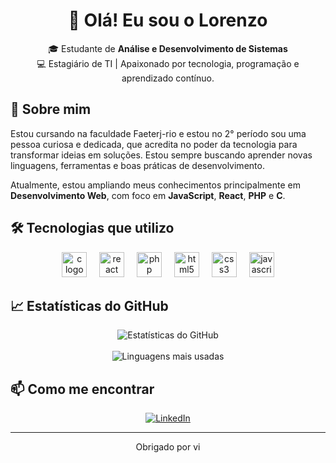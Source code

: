 <h1 align="center">👋 Olá! Eu sou o Lorenzo</h1>

<p align="center">
  🎓 Estudante de <strong>Análise e Desenvolvimento de Sistemas</strong> <br>
  💻 Estagiário de TI | Apaixonado por tecnologia, programação e aprendizado contínuo.
</p>


## 🚀 Sobre mim

Estou cursando na faculdade Faeterj-rio e estou no 2° período sou uma pessoa curiosa e dedicada, que acredita no poder da tecnologia para transformar ideias em soluções. Estou sempre buscando aprender novas linguagens, ferramentas e boas práticas de desenvolvimento.

Atualmente, estou ampliando meus conhecimentos principalmente em **Desenvolvimento Web**, com foco em **JavaScript**, **React**, **PHP** e **C**.


## 🛠️ Tecnologias que utilizo

<div align="center">
  <img src = "https://skillicons.dev/icons?i=c" height = "40" alt = "c logo" />
  <img width = "12" />
  <img src = "https://skillicons.dev/icons?i=react" height = "40" alt = "react logo" />
  <img width = "12" />
  <img src = "https://skillicons.dev/icons?i=php" height = "40" alt = "php logo" />
  <img width = "12" />
  <img src = "https://skillicons.dev/icons?i=html" height = "40" alt = "html5 logo" />
  <img width = "12" />
  <img src = "https://skillicons.dev/icons?i=css" height = "40" alt = "css3 logo" />
  <img width = "12" />
  <img src = "https://skillicons.dev/icons?i=js" height = "40" alt = "javascript logo" />
</div>


## 📈 Estatísticas do GitHub

<p align="center">
  <img src="https://github-readme-stats.vercel.app/api?username=hashigt&show_icons=true&theme=github_dark&include_all_commits=true&count_private=true" alt="Estatísticas do GitHub"/>
  <br><br>
  <img src="https://github-readme-stats.vercel.app/api/top-langs/?username=hashigt&layout=compact&theme=github_dark&langs_count=6" alt="Linguagens mais usadas"/>
</p>


## 📫 Como me encontrar

<p align="center">
  <a href="https://linkedin.com/in/lorenzo-trindade-72a665256" target="_blank">
    <img src="https://img.shields.io/badge/-LinkedIn-%230077B5?style=for-the-badge&logo=linkedin&logoColor=white" alt="LinkedIn">
  </a>
</p>

---

<p align="center">
  Obrigado por vi
